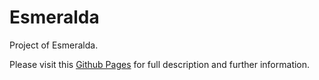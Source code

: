 Esmeralda
===

Project of Esmeralda.

Please visit this [Github Pages](https://alfmunny.github.io/klaus-lab/klaus-lab-1/) 
for full description and further information.
